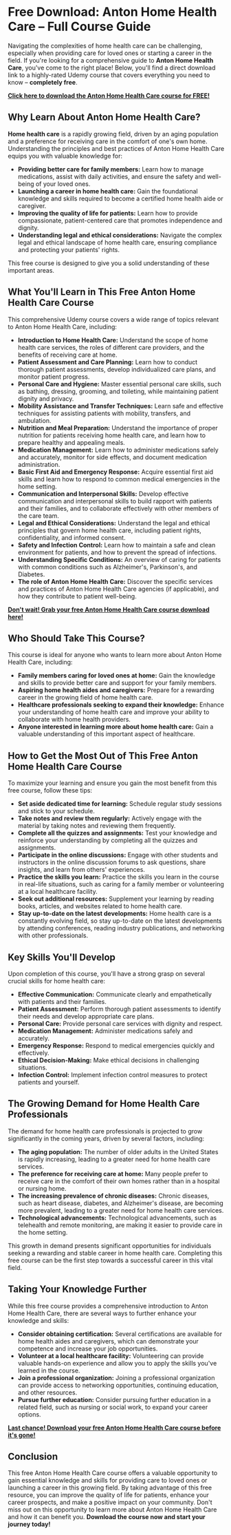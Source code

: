 # Free Download: Anton Home Health Care – Full Course Guide

Navigating the complexities of home health care can be challenging, especially when providing care for loved ones or starting a career in the field. If you're looking for a comprehensive guide to **Anton Home Health Care**, you've come to the right place! Below, you'll find a direct download link to a highly-rated Udemy course that covers everything you need to know – **completely free**.

[**Click here to download the Anton Home Health Care course for FREE!**](https://udemywork.com/anton-home-health-care)

## Why Learn About Anton Home Health Care?

**Home health care** is a rapidly growing field, driven by an aging population and a preference for receiving care in the comfort of one's own home. Understanding the principles and best practices of Anton Home Health Care equips you with valuable knowledge for:

*   **Providing better care for family members:** Learn how to manage medications, assist with daily activities, and ensure the safety and well-being of your loved ones.
*   **Launching a career in home health care:** Gain the foundational knowledge and skills required to become a certified home health aide or caregiver.
*   **Improving the quality of life for patients:** Learn how to provide compassionate, patient-centered care that promotes independence and dignity.
*   **Understanding legal and ethical considerations:** Navigate the complex legal and ethical landscape of home health care, ensuring compliance and protecting your patients' rights.

This free course is designed to give you a solid understanding of these important areas.

## What You'll Learn in This Free Anton Home Health Care Course

This comprehensive Udemy course covers a wide range of topics relevant to Anton Home Health Care, including:

*   **Introduction to Home Health Care:** Understand the scope of home health care services, the roles of different care providers, and the benefits of receiving care at home.
*   **Patient Assessment and Care Planning:** Learn how to conduct thorough patient assessments, develop individualized care plans, and monitor patient progress.
*   **Personal Care and Hygiene:** Master essential personal care skills, such as bathing, dressing, grooming, and toileting, while maintaining patient dignity and privacy.
*   **Mobility Assistance and Transfer Techniques:** Learn safe and effective techniques for assisting patients with mobility, transfers, and ambulation.
*   **Nutrition and Meal Preparation:** Understand the importance of proper nutrition for patients receiving home health care, and learn how to prepare healthy and appealing meals.
*   **Medication Management:** Learn how to administer medications safely and accurately, monitor for side effects, and document medication administration.
*   **Basic First Aid and Emergency Response:** Acquire essential first aid skills and learn how to respond to common medical emergencies in the home setting.
*   **Communication and Interpersonal Skills:** Develop effective communication and interpersonal skills to build rapport with patients and their families, and to collaborate effectively with other members of the care team.
*   **Legal and Ethical Considerations:** Understand the legal and ethical principles that govern home health care, including patient rights, confidentiality, and informed consent.
*   **Safety and Infection Control:** Learn how to maintain a safe and clean environment for patients, and how to prevent the spread of infections.
*   **Understanding Specific Conditions:** An overview of caring for patients with common conditions such as Alzheimer's, Parkinson's, and Diabetes.
*   **The role of Anton Home Health Care:** Discover the specific services and practices of Anton Home Health Care agencies (if applicable), and how they contribute to patient well-being.

[**Don't wait! Grab your free Anton Home Health Care course download here!**](https://udemywork.com/anton-home-health-care)

## Who Should Take This Course?

This course is ideal for anyone who wants to learn more about Anton Home Health Care, including:

*   **Family members caring for loved ones at home:** Gain the knowledge and skills to provide better care and support for your family members.
*   **Aspiring home health aides and caregivers:** Prepare for a rewarding career in the growing field of home health care.
*   **Healthcare professionals seeking to expand their knowledge:** Enhance your understanding of home health care and improve your ability to collaborate with home health providers.
*   **Anyone interested in learning more about home health care:** Gain a valuable understanding of this important aspect of healthcare.

## How to Get the Most Out of This Free Anton Home Health Care Course

To maximize your learning and ensure you gain the most benefit from this free course, follow these tips:

*   **Set aside dedicated time for learning:** Schedule regular study sessions and stick to your schedule.
*   **Take notes and review them regularly:** Actively engage with the material by taking notes and reviewing them frequently.
*   **Complete all the quizzes and assignments:** Test your knowledge and reinforce your understanding by completing all the quizzes and assignments.
*   **Participate in the online discussions:** Engage with other students and instructors in the online discussion forums to ask questions, share insights, and learn from others' experiences.
*   **Practice the skills you learn:** Practice the skills you learn in the course in real-life situations, such as caring for a family member or volunteering at a local healthcare facility.
*   **Seek out additional resources:** Supplement your learning by reading books, articles, and websites related to home health care.
*   **Stay up-to-date on the latest developments:** Home health care is a constantly evolving field, so stay up-to-date on the latest developments by attending conferences, reading industry publications, and networking with other professionals.

## Key Skills You'll Develop

Upon completion of this course, you'll have a strong grasp on several crucial skills for home health care:

*   **Effective Communication:** Communicate clearly and empathetically with patients and their families.
*   **Patient Assessment:** Perform thorough patient assessments to identify their needs and develop appropriate care plans.
*   **Personal Care:** Provide personal care services with dignity and respect.
*   **Medication Management:** Administer medications safely and accurately.
*   **Emergency Response:** Respond to medical emergencies quickly and effectively.
*   **Ethical Decision-Making:** Make ethical decisions in challenging situations.
*   **Infection Control:** Implement infection control measures to protect patients and yourself.

## The Growing Demand for Home Health Care Professionals

The demand for home health care professionals is projected to grow significantly in the coming years, driven by several factors, including:

*   **The aging population:** The number of older adults in the United States is rapidly increasing, leading to a greater need for home health care services.
*   **The preference for receiving care at home:** Many people prefer to receive care in the comfort of their own homes rather than in a hospital or nursing home.
*   **The increasing prevalence of chronic diseases:** Chronic diseases, such as heart disease, diabetes, and Alzheimer's disease, are becoming more prevalent, leading to a greater need for home health care services.
*   **Technological advancements:** Technological advancements, such as telehealth and remote monitoring, are making it easier to provide care in the home setting.

This growth in demand presents significant opportunities for individuals seeking a rewarding and stable career in home health care. Completing this free course can be the first step towards a successful career in this vital field.

## Taking Your Knowledge Further

While this free course provides a comprehensive introduction to Anton Home Health Care, there are several ways to further enhance your knowledge and skills:

*   **Consider obtaining certification:** Several certifications are available for home health aides and caregivers, which can demonstrate your competence and increase your job opportunities.
*   **Volunteer at a local healthcare facility:** Volunteering can provide valuable hands-on experience and allow you to apply the skills you've learned in the course.
*   **Join a professional organization:** Joining a professional organization can provide access to networking opportunities, continuing education, and other resources.
*   **Pursue further education:** Consider pursuing further education in a related field, such as nursing or social work, to expand your career options.

[**Last chance! Download your free Anton Home Health Care course before it's gone!**](https://udemywork.com/anton-home-health-care)

## Conclusion

This free Anton Home Health Care course offers a valuable opportunity to gain essential knowledge and skills for providing care to loved ones or launching a career in this growing field. By taking advantage of this free resource, you can improve the quality of life for patients, enhance your career prospects, and make a positive impact on your community. Don't miss out on this opportunity to learn more about Anton Home Health Care and how it can benefit you. **Download the course now and start your journey today!**
